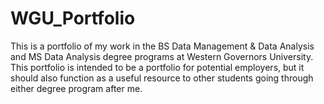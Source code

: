 # WGU_Portfolio
This is a portfolio of my work in the BS Data Management &amp; Data Analysis and MS Data Analysis degree programs at Western Governors University. This portfolio is intended to be a portfolio for potential employers, but it should also function as a useful resource to other students going through either degree program after me. 
